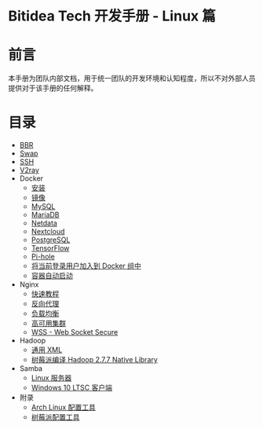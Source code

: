 # Bitidea Tech 开发手册 - Linux 篇

# 前言

本手册为团队内部文档，用于统一团队的开发环境和认知程度，所以不对外部人员提供对于该手册的任何解释。

# 目录

* [BBR](bbr.md)
* [Swap](swap.md)
* [SSH](ssh.md)
* [V2ray](v2ray.md)
* Docker
  * [安装](docker/install.md)
  * [镜像](docker/mirror.md)
  * [MySQL](docker/mysql.md)
  * [MariaDB](docker/mariadb.md)
  * [Netdata](docker/netdata.md)
  * [Nextcloud](docker/nextcloud.md)
  * [PostgreSQL](docker/postgresql.md)
  * [TensorFlow](docker/tensorflow.md)
  * [Pi-hole](docker/pi-hole.md)
  * [将当前登录用户加入到 Docker 组中](docker/group.md)
  * [容器自动启动](docker/always-restart.md)
* Nginx
  * [快速教程](https://dunwu.github.io/nginx-tutorial/#/nginx-quickstart)
  * [反向代理](nginx/reverse-proxy.md)
  * [负载均衡](nginx/load-balance.md)
  * [高可用集群](nginx/high-availability.md)
  * [WSS - Web Socket Secure](nginx/wss.md)
* Hadoop
  * [通用 XML](hadoop/common-xml.md)
  * [树莓派编译 Hadoop 2.7.7 Native Library](pi-native-library.md)
* Samba
  * [Linux 服务器](samba/linux-server.md)
  * [Windows 10 LTSC 客户端](samba/windows10-ltsc-client.md)
* 附录
  * [Arch Linux 配置工具](https://github.com/jerryshell/arch-linux-config-tools)
  * [树莓派配置工具](https://github.com/jerryshell/raspberry-pi-config-tools)
